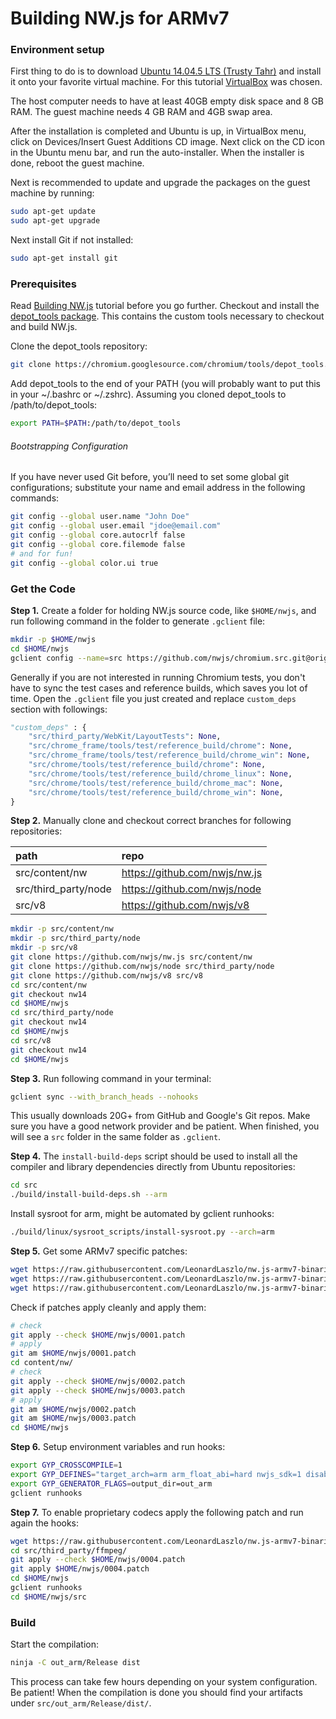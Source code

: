 # Building NW.js for ARMv7

### Environment setup

First thing to do is to download [Ubuntu 14.04.5 LTS (Trusty Tahr)] and install it onto your favorite virtual machine. For this tutorial [VirtualBox] was chosen.

The host computer needs to have at least 40GB empty disk space and 8 GB RAM. The guest machine needs 4 GB RAM and 4GB swap area.

After the installation is completed and Ubuntu is up, in VirtualBox menu, click on Devices/Insert Guest Additions CD image. Next click on the CD icon in the Ubuntu menu bar, and run the auto-installer. When the installer is done, reboot the guest machine.

Next is recommended to update and upgrade the packages on the guest machine by running:
```bash
sudo apt-get update
sudo apt-get upgrade
```

Next install Git if not installed:
```bash
sudo apt-get install git
```

### Prerequisites

Read [Building NW.js] tutorial before you go further.
Checkout and install the [depot_tools package]. This contains the custom tools necessary to checkout and build NW.js.

Clone the depot_tools repository:
```bash
git clone https://chromium.googlesource.com/chromium/tools/depot_tools.git
```

Add depot_tools to the end of your PATH (you will probably want to put this in your ~/.bashrc or ~/.zshrc). Assuming you cloned depot_tools to /path/to/depot_tools:
```bash
export PATH=$PATH:/path/to/depot_tools
```

###### Bootstrapping Configuration
If you have never used Git before, you’ll need to set some global git configurations; substitute your name and email address in the following commands:
```bash
git config --global user.name "John Doe"
git config --global user.email "jdoe@email.com"
git config --global core.autocrlf false
git config --global core.filemode false
# and for fun!
git config --global color.ui true
```

### Get the Code

**Step 1.** Create a folder for holding NW.js source code, like `$HOME/nwjs`, and run following command in the folder to generate `.gclient` file:

```bash
mkdir -p $HOME/nwjs
cd $HOME/nwjs
gclient config --name=src https://github.com/nwjs/chromium.src.git@origin/nw14
```

Generally if you are not interested in running Chromium tests, you don't have to sync the test cases and reference builds, which saves you lot of time. Open the `.gclient` file you just created and replace `custom_deps` section with followings:

```python
"custom_deps" : {
    "src/third_party/WebKit/LayoutTests": None,
    "src/chrome_frame/tools/test/reference_build/chrome": None,
    "src/chrome_frame/tools/test/reference_build/chrome_win": None,
    "src/chrome/tools/test/reference_build/chrome": None,
    "src/chrome/tools/test/reference_build/chrome_linux": None,
    "src/chrome/tools/test/reference_build/chrome_mac": None,
    "src/chrome/tools/test/reference_build/chrome_win": None,
}
```

**Step 2.** Manually clone and checkout correct branches for following repositories:

| path | repo |
|:---- |:---- |
| src/content/nw | https://github.com/nwjs/nw.js |
| src/third_party/node | https://github.com/nwjs/node |
| src/v8 | https://github.com/nwjs/v8 |


```bash
mkdir -p src/content/nw
mkdir -p src/third_party/node
mkdir -p src/v8
git clone https://github.com/nwjs/nw.js src/content/nw
git clone https://github.com/nwjs/node src/third_party/node
git clone https://github.com/nwjs/v8 src/v8
cd src/content/nw
git checkout nw14
cd $HOME/nwjs
cd src/third_party/node
git checkout nw14
cd $HOME/nwjs
cd src/v8
git checkout nw14
cd $HOME/nwjs
```

**Step 3.** Run following command in your terminal:
```bash
gclient sync --with_branch_heads --nohooks
```

This usually downloads 20G+ from GitHub and Google's Git repos. Make sure you have a good network provider and be patient.
When finished, you will see a `src` folder in the same folder as `.gclient`.

**Step 4.** The `install-build-deps` script should be used to install all the compiler and library dependencies directly from Ubuntu repositories:
```bash
cd src
./build/install-build-deps.sh --arm
```

Install sysroot for arm, might be automated by gclient runhooks:
```bash
./build/linux/sysroot_scripts/install-sysroot.py --arch=arm
```

**Step 5.** Get some ARMv7 specific patches:
```bash
wget https://raw.githubusercontent.com/LeonardLaszlo/nw.js-armv7-binaries/master/patches/0001.patch -P $HOME/nwjs/
wget https://raw.githubusercontent.com/LeonardLaszlo/nw.js-armv7-binaries/master/patches/0002.patch -P $HOME/nwjs/
wget https://raw.githubusercontent.com/LeonardLaszlo/nw.js-armv7-binaries/master/patches/0003.patch -P $HOME/nwjs/
```

Check if patches apply cleanly and apply them:
```bash
# check
git apply --check $HOME/nwjs/0001.patch
# apply
git am $HOME/nwjs/0001.patch
cd content/nw/
# check
git apply --check $HOME/nwjs/0002.patch
git apply --check $HOME/nwjs/0003.patch
# apply
git am $HOME/nwjs/0002.patch
git am $HOME/nwjs/0003.patch
cd $HOME/nwjs
```

**Step 6.** Setup environment variables and run hooks:
```bash
export GYP_CROSSCOMPILE=1
export GYP_DEFINES="target_arch=arm arm_float_abi=hard nwjs_sdk=1 disable_nacl=0"
export GYP_GENERATOR_FLAGS=output_dir=out_arm
gclient runhooks
```

**Step 7.** To enable proprietary codecs apply the following patch and run again the hooks:
```bash
wget https://raw.githubusercontent.com/LeonardLaszlo/nw.js-armv7-binaries/master/patches/0004.patch -P $HOME/nwjs/
cd src/third_party/ffmpeg/
git apply --check $HOME/nwjs/0004.patch
git apply $HOME/nwjs/0004.patch
cd $HOME/nwjs
gclient runhooks
cd $HOME/nwjs/src
```

### Build

Start the compilation:
```bash
ninja -C out_arm/Release dist
```

This process can take few hours depending on your system configuration. Be patient!
When the compilation is done you should find your artifacts under `src/out_arm/Release/dist/`.

[Ubuntu 14.04.5 LTS (Trusty Tahr)]: http://releases.ubuntu.com/14.04/ubuntu-14.04.5-desktop-amd64.iso
[VirtualBox]: https://www.virtualbox.org/wiki/Downloads
[Building NW.js]: http://docs.nwjs.io/en/latest/For%20Developers/Building%20NW.js/
[depot_tools package]: https://commondatastorage.googleapis.com/chrome-infra-docs/flat/depot_tools/docs/html/depot_tools_tutorial.html#_setting_up
